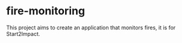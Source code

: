 # fire-monitoring
This project aims to create an application that monitors fires, it is for Start2Impact.
